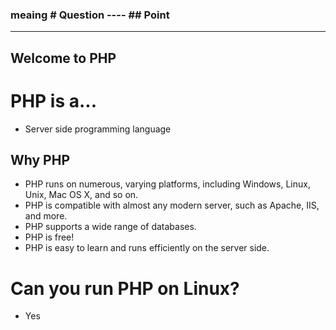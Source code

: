 ### meaing # Question ---- ## Point

---------------------------------------------------------
## Welcome to PHP

# PHP is a...
- Server side programming language


## Why PHP
- PHP runs on numerous, varying platforms, including Windows, Linux, Unix, Mac OS X, and so on.
- PHP is compatible with almost any modern server, such as Apache, IIS, and more.
- PHP supports a wide range of databases.
- PHP is free!
- PHP is easy to learn and runs efficiently on the server side.



# Can you run PHP on Linux?
- Yes
